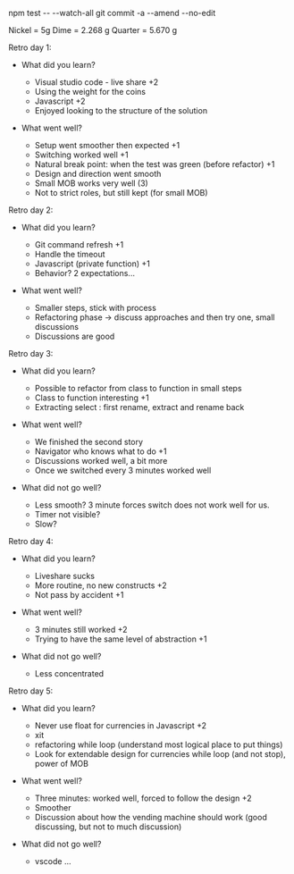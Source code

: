 npm test -- --watch-all
git commit -a --amend --no-edit

Nickel = 5g
Dime = 2.268 g
Quarter = 5.670 g

Retro day 1:

* What did you learn?

  * Visual studio code - live share +2
  * Using the weight for the coins
  * Javascript +2
  * Enjoyed looking to the structure of the solution  
  
* What went well?

  * Setup went smoother then expected +1
  * Switching worked well +1
  * Natural break point: when the test was green (before refactor) +1
  * Design and direction went smooth
  * Small MOB works very well (3)
  * Not to strict roles, but still kept (for small MOB)

Retro day 2:

* What did you learn?
  * Git command refresh +1
  * Handle the timeout
  * Javascript (private function) +1
  * Behavior? 2 expectations...

* What went well?
  * Smaller steps, stick with process
  * Refactoring phase -> discuss approaches and then try one, small discussions
  * Discussions are good

Retro day 3:

* What did you learn?
  * Possible to refactor from class to function in small steps
  * Class to function interesting +1
  * Extracting select : first rename, extract and rename back
  
* What went well?
  * We finished the second story
  * Navigator who knows what to do +1
  * Discussions worked well, a bit more
  * Once we switched every 3 minutes worked well

* What did not go well?
  * Less smooth? 3 minute forces switch does not work well for us.
  * Timer not visible?
  * Slow?

Retro day 4:

* What did you learn?
  * Liveshare sucks
  * More routine, no new constructs +2
  * Not pass by accident +1

* What went well?
  * 3 minutes still worked +2
  * Trying to have the same level of abstraction +1
  
* What did not go well?
  * Less concentrated

Retro day 5:

* What did you learn?
  * Never use float for currencies in Javascript +2
  * xit
  * refactoring while loop (understand most logical place to put things)
  * Look for extendable design for currencies while loop (and not stop), power of MOB

* What went well?
  * Three minutes: worked well, forced to follow the design +2
  * Smoother
  * Discussion about how the vending machine should work (good discussing, but not to much discussion)

* What did not go well?
  * vscode ...
